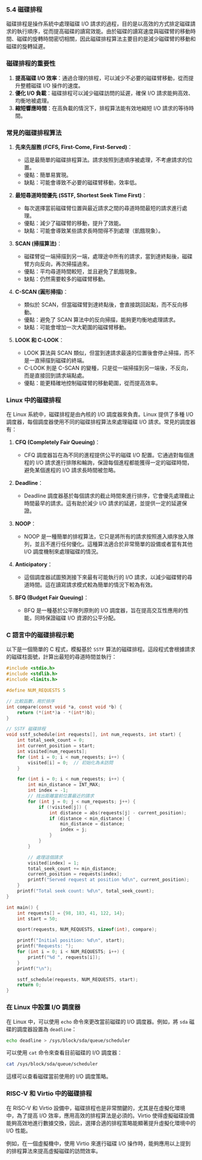 ### 5.4 磁碟排程

磁碟排程是操作系統中處理磁碟 I/O 請求的過程，目的是以高效的方式排定磁碟請求的執行順序，從而提高磁碟的讀寫效能。由於磁碟的讀寫速度與磁碟臂的移動時間、磁碟的旋轉時間密切相關，因此磁碟排程算法主要目的是減少磁碟臂的移動和磁碟的旋轉延遲。

### 磁碟排程的重要性

1. **提高磁碟 I/O 效率**：通過合理的排程，可以減少不必要的磁碟臂移動，從而提升整體磁碟 I/O 操作的速度。
2. **優化 I/O 負載**：磁碟排程可以減少磁碟訪問的延遲，確保 I/O 請求能夠高效、均衡地被處理。
3. **縮短響應時間**：在高負載的情況下，排程算法能有效地縮短 I/O 請求的等待時間。

### 常見的磁碟排程算法

1. **先來先服務 (FCFS, First-Come, First-Served)**：
   - 這是最簡單的磁碟排程算法。請求按照到達順序被處理，不考慮請求的位置。
   - 優點：簡單易實現。
   - 缺點：可能會導致不必要的磁碟臂移動，效率低。

2. **最短尋道時間優先 (SSTF, Shortest Seek Time First)**：
   - 每次選擇當前磁碟臂位置與最近請求之間的尋道時間最短的請求進行處理。
   - 優點：減少了磁碟臂的移動，提升了效能。
   - 缺點：可能會導致某些請求長時間得不到處理（飢餓現象）。

3. **SCAN (掃描算法)**：
   - 磁碟臂從一端掃描到另一端，處理途中所有的請求，當到達終點後，磁碟臂方向反向，再次掃描過來。
   - 優點：平均尋道時間較短，並且避免了飢餓現象。
   - 缺點：仍然需要較多的磁碟臂移動。

4. **C-SCAN (圓形掃描)**：
   - 類似於 SCAN，但當磁碟臂到達終點後，會直接跳回起點，而不反向移動。
   - 優點：避免了 SCAN 算法中的反向掃描，能夠更均衡地處理請求。
   - 缺點：可能會增加一次大範圍的磁碟臂移動。

5. **LOOK 和 C-LOOK**：
   - LOOK 算法與 SCAN 類似，但當到達請求最遠的位置後會停止掃描，而不是一直掃描到磁碟的終端。
   - C-LOOK 則是 C-SCAN 的變種，只是從一端掃描到另一端後，不反向，而是直接回到請求端點處。
   - 優點：能更精確地控制磁碟臂的移動範圍，從而提高效率。

### Linux 中的磁碟排程

在 Linux 系統中，磁碟排程是由內核的 I/O 調度器來負責。Linux 提供了多種 I/O 調度器，每個調度器使用不同的磁碟排程算法來處理磁碟 I/O 請求。常見的調度器有：

1. **CFQ (Completely Fair Queuing)**：
   - CFQ 調度器旨在為不同的進程提供公平的磁碟 I/O 配置。它通過對每個進程的 I/O 請求進行排隊和輪詢，保證每個進程都能獲得一定的磁碟時間，避免某個進程的 I/O 請求長時間被忽略。

2. **Deadline**：
   - Deadline 調度器基於每個請求的截止時間來進行排序，它會優先處理截止時間最早的請求。這有助於減少 I/O 請求的延遲，並提供一定的延遲保證。

3. **NOOP**：
   - NOOP 是一種簡單的排程算法，它只是將所有的請求按照進入順序放入隊列，並且不進行任何優化。這種算法適合於非常簡單的設備或者當有其他 I/O 調度機制來處理磁碟的情況。

4. **Anticipatory**：
   - 這個調度器試圖預測接下來最有可能執行的 I/O 請求，以減少磁碟臂的尋道時間。這在讀寫請求模式較為簡單的情況下較為有效。

5. **BFQ (Budget Fair Queuing)**：
   - BFQ 是一種基於公平隊列原則的 I/O 調度器，旨在提高交互性應用的性能，同時保證磁碟 I/O 資源的公平分配。

### C 語言中的磁碟排程示範

以下是一個簡單的 C 程式，模擬基於 `SSTF` 算法的磁碟排程。這段程式會根據請求的磁碟柱面號，計算出最短的尋道時間並執行：

```c
#include <stdio.h>
#include <stdlib.h>
#include <limits.h>

#define NUM_REQUESTS 5

// 比較函數，用於排序
int compare(const void *a, const void *b) {
    return (*(int*)a - *(int*)b);
}

// SSTF 磁碟排程
void sstf_schedule(int requests[], int num_requests, int start) {
    int total_seek_count = 0;
    int current_position = start;
    int visited[num_requests];
    for (int i = 0; i < num_requests; i++) {
        visited[i] = 0;  // 初始化為未訪問
    }

    for (int i = 0; i < num_requests; i++) {
        int min_distance = INT_MAX;
        int index = -1;
        // 找出距離當前位置最近的請求
        for (int j = 0; j < num_requests; j++) {
            if (!visited[j]) {
                int distance = abs(requests[j] - current_position);
                if (distance < min_distance) {
                    min_distance = distance;
                    index = j;
                }
            }
        }

        // 處理這個請求
        visited[index] = 1;
        total_seek_count += min_distance;
        current_position = requests[index];
        printf("Served request at position %d\n", current_position);
    }
    printf("Total seek count: %d\n", total_seek_count);
}

int main() {
    int requests[] = {98, 183, 41, 122, 14};
    int start = 50;

    qsort(requests, NUM_REQUESTS, sizeof(int), compare);

    printf("Initial position: %d\n", start);
    printf("Requests: ");
    for (int i = 0; i < NUM_REQUESTS; i++) {
        printf("%d ", requests[i]);
    }
    printf("\n");

    sstf_schedule(requests, NUM_REQUESTS, start);
    return 0;
}
```

### 在 Linux 中設置 I/O 調度器

在 Linux 中，可以使用 `echo` 命令來更改當前磁碟的 I/O 調度器。例如，將 `sda` 磁碟的調度器設置為 `deadline`：

```bash
echo deadline > /sys/block/sda/queue/scheduler
```

可以使用 `cat` 命令來查看目前磁碟的 I/O 調度器：

```bash
cat /sys/block/sda/queue/scheduler
```

這樣可以查看磁碟當前使用的 I/O 調度策略。

### RISC-V 和 Virtio 中的磁碟排程

在 RISC-V 和 Virtio 設備中，磁碟排程也是非常關鍵的，尤其是在虛擬化環境中，為了提高 I/O 效率，應用高效的排程算法是必須的。Virtio 使得虛擬磁碟設備能夠高效地進行數據交換，因此，選擇合適的排程策略能顯著提升虛擬化環境中的 I/O 性能。

例如，在一個虛擬機中，使用 Virtio 來進行磁碟 I/O 操作時，能夠應用以上提到的排程算法來提高虛擬磁碟的訪問效率。